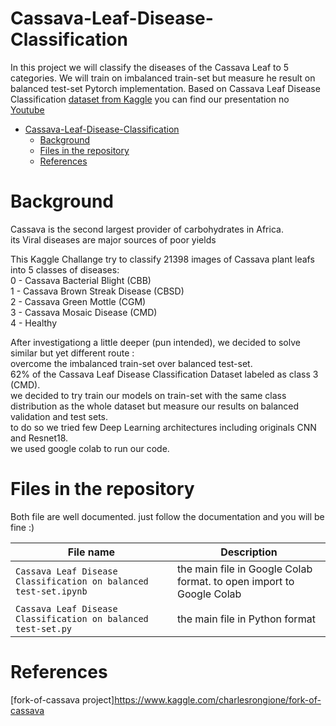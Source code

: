 # Cassava-Leaf-Disease-Classification
In this project we will classify the diseases of the Cassava Leaf to 5 categories. We will train on imbalanced train-set but measure he result on balanced test-set
Pytorch implementation.
Based on Cassava Leaf Disease Classification [dataset from Kaggle](https://www.kaggle.com/c/cassava-leaf-disease-classification)
you can find our presentation no [Youtube](https://youtu.be/yg20D6vt6BA)

- [Cassava-Leaf-Disease-Classification](#Cassava-Leaf-Disease-Classification)
  * [Background](#Background)
  * [Files in the repository](#Files-in-the-repository)
  * [References](#References)
  
  
# Background
Cassava is the second largest provider of carbohydrates in Africa.  
its Viral diseases are major sources of poor yields

This Kaggle Challange try to classify 21398 images of Cassava plant leafs into 5 classes of diseases:  
  0 - Cassava Bacterial Blight (CBB)  
  1 - Cassava Brown Streak Disease (CBSD)  
  2 - Cassava Green Mottle (CGM)  
  3 - Cassava Mosaic Disease (CMD)  
  4 - Healthy  
  
After investigationg a little deeper (pun intended), we decided to solve similar but yet different route :  
overcome the imbalanced train-set over balanced test-set.  
62% of the Cassava Leaf Disease Classification Dataset labeled as class 3 (CMD).  
we decided to try train our models on train-set with the same class distribution as the whole dataset but measure our results on balanced validation and test sets.  
to do so we tried few Deep Learning architectures including originals CNN and Resnet18.  
we used google colab to run our code.


# Files in the repository

Both file are well documented. just follow the documentation and you will be fine :)

|File name         | Description |
|----------------------|------|
|`Cassava Leaf Disease Classification on balanced test-set.ipynb`| the main file in Google Colab format. to open import to Google Colab|
|`Cassava Leaf Disease Classification on balanced test-set.py`| the main file in Python format|

# References

[fork-of-cassava project]https://www.kaggle.com/charlesrongione/fork-of-cassava
